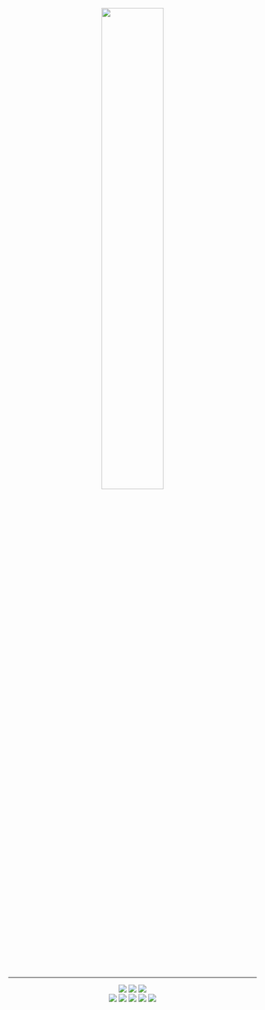 <p align="center">
  <img width="50%" height="auto" src="https://vortex1409.com/public/images/fx.png" />
</p>
<hr>
<div align="center">
  <img src="https://img.shields.io/badge/SYSTEM-V-darkred?&style=for-the-badge" />
  <img src="https://img.shields.io/badge/PROJECT-ELYSIA-red?&style=for-the-badge" />
  <img src="https://img.shields.io/badge/PROJECT-INTRINSIC-gold?&style=for-the-badge" />
</div>
<div align="center">
  <img src="https://img.shields.io/badge/LANGUAGE-PHP-purple?&style=for-the-badge" />
  <img src="https://img.shields.io/badge/LANGUAGE-CSHARP-green?&style=for-the-badge" />
  <img src="https://img.shields.io/badge/LANGUAGE-POWERSHELL-darkblue?&style=for-the-badge" />
  <img src="https://img.shields.io/badge/LANGUAGE-PYTHON-darkred?&style=for-the-badge" />
  <img src="https://img.shields.io/badge/LANGUAGE-JAVA-brown?&style=for-the-badge" />
</div>
